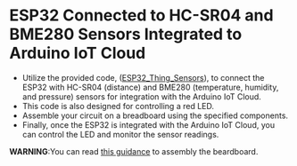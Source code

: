 # ESP32 Connected to HC-SR04 and BME280 Sensors Integrated to Arduino IoT Cloud

* Utilize the provided code, ([ESP32_Thing_Sensors](ESP32_Thing_Sensors)), to connect the ESP32 with HC-SR04 (distance) and BME280 (temperature, humidity, and pressure) sensors for integration with the Arduino IoT Cloud.
* This code is also designed for controlling a red LED.
* Assemble your circuit on a breadboard using the specified components.
* Finally, once the ESP32 is integrated with the Arduino IoT Cloud, you can control the LED and monitor the sensor readings.

**WARNING**:You can read [this guidance](ESP32_Thing_Sensors/ReadMed.adoc) to assembly the beardboard.


